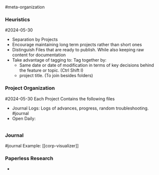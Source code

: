 #meta-organization


### Heuristics
#2024-05-30

- Separation by Projects
- Encourage maintaining long term projects rather than short ones
- Distinguish Files that are ready to publish. While also keeping raw content for documentation
- Take advantage of tagging to: Tag together by:
	- Same date or date of modification in terms of key decisions behind the feature or topic. (Ctrl Shift I)
	- project title. (To join besides folders)




### Project Organization
#2024-05-30 
Each Project Contains the following files
- Journal Logs: Logs of advances, progress, random troubleshooting. #journal 
- Open Daily: 

```

```


### Journal
#journal
Example: [[corp-visualizer]]

### Paperless Research


- 
